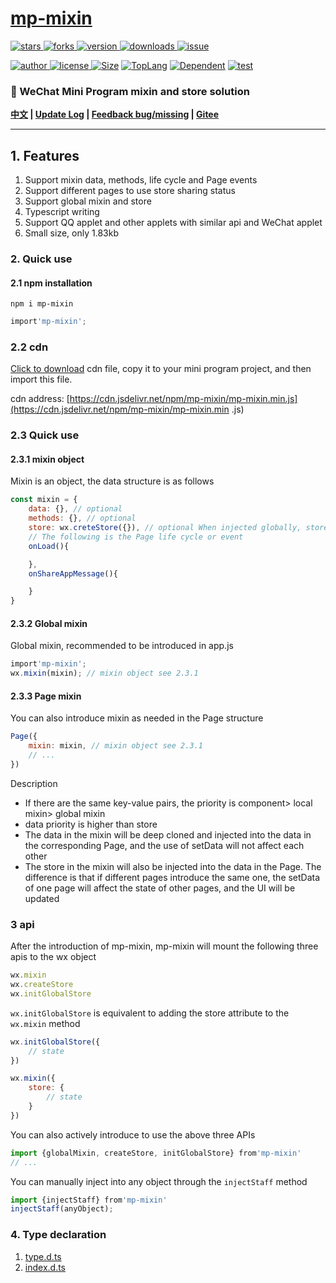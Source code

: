 # [mp-mixin](https://www.github.com/theajack/mp-mixin)

<p>
    <a href="https://www.github.com/theajack/mp-mixin/stargazers" target="_black">
        <img src="https://img.shields.io/github/stars/theajack/mp-mixin?logo=github" alt="stars" />
    </a>
    <a href="https://www.github.com/theajack/mp-mixin/network/members" target="_black">
        <img src="https://img.shields.io/github/forks/theajack/mp-mixin?logo=github" alt="forks" />
    </a>
    <a href="https://www.npmjs.com/package/mp-mixin" target="_black">
        <img src="https://img.shields.io/npm/v/mp-mixin?logo=npm" alt="version" />
    </a>
    <a href="https://www.npmjs.com/package/mp-mixin" target="_black">
        <img src="https://img.shields.io/npm/dm/mp-mixin?color=%23ffca28&logo=npm" alt="downloads" />
    </a>
    <a href="https://github.com/theajack/mp-mixin/issues"><img src="https://img.shields.io/github/issues-closed/theajack/mp-mixin.svg" alt="issue"></a>
</p>
<p>
    <a href="https://github.com/theajack" target="_black">
        <img src="https://img.shields.io/badge/Author-%20theajack%20-7289da.svg?&logo=github" alt="author" />
    </a>
    <a href="https://www.github.com/theajack/mp-mixin/blob/master/LICENSE" target="_black">
        <img src="https://img.shields.io/github/license/theajack/mp-mixin?color=%232DCE89&logo=github" alt="license" />
    </a>
    <a href="https://cdn.jsdelivr.net/npm/mp-mixin/mp-mixin.min.js"><img src="https://img.shields.io/bundlephobia/minzip/mp-mixin.svg" alt="Size"></a>
    <a href="https://github.com/theajack/mp-mixin/search?l=javascript"><img src="https://img.shields.io/github/languages/top/theajack/mp-mixin.svg" alt="TopLang"></a>
    <a href="https://www.github.com/theajack/mp-mixin"><img src="https://img.shields.io/librariesio/dependent-repos/npm/mp-mixin.svg" alt="Dependent"></a>
    <a href="https://github.com/theajack/mp-mixin/blob/master/test/test-report.txt"><img src="https://img.shields.io/badge/test-passed-44BB44" alt="test"></a>
</p>

<h3>🚀 WeChat Mini Program mixin and store solution</h3>

**[中文](https://github.com/theajack/mp-mixin/blob/master/README.md) | [Update Log](https://github.com/theajack/mp-mixin/blob/master/helper/version.md) | [Feedback bug/missing](https://github.com/theajack/mp-mixin/issues/new) | [Gitee](https://gitee.com/theajack/mp-mixin)**

---

## 1. Features

1. Support mixin data, methods, life cycle and Page events
2. Support different pages to use store sharing status
3. Support global mixin and store
4. Typescript writing
5. Support QQ applet and other applets with similar api and WeChat applet
6. Small size, only 1.83kb

### 2. Quick use

#### 2.1 npm installation

```
npm i mp-mixin
```

```js
import'mp-mixin';
```

### 2.2 cdn

[Click to download](https://cdn.jsdelivr.net/npm/mp-mixin/mp-mixin.min.js) cdn file, copy it to your mini program project, and then import this file.

cdn address: [https://cdn.jsdelivr.net/npm/mp-mixin/mp-mixin.min.js](https://cdn.jsdelivr.net/npm/mp-mixin/mp-mixin.min .js)

### 2.3 Quick use

#### 2.3.1 mixin object

Mixin is an object, the data structure is as follows

```js
const mixin = {
    data: {}, // optional
    methods: {}, // optional
    store: wx.creteStore({}), // optional When injected globally, store can be a json, otherwise it must be a store object
    // The following is the Page life cycle or event
    onLoad(){

    },
    onShareAppMessage(){

    }
}
```

#### 2.3.2 Global mixin

Global mixin, recommended to be introduced in app.js

```js
import'mp-mixin';
wx.mixin(mixin); // mixin object see 2.3.1
```

#### 2.3.3 Page mixin
 
You can also introduce mixin as needed in the Page structure

```js
Page({
    mixin: mixin, // mixin object see 2.3.1
    // ...
})
```

Description

* If there are the same key-value pairs, the priority is component> local mixin> global mixin
* data priority is higher than store
* The data in the mixin will be deep cloned and injected into the data in the corresponding Page, and the use of setData will not affect each other
* The store in the mixin will also be injected into the data in the Page. The difference is that if different pages introduce the same one, the setData of one page will affect the state of other pages, and the UI will be updated

### 3 api

After the introduction of mp-mixin, mp-mixin will mount the following three apis to the wx object

```js
wx.mixin
wx.createStore
wx.initGlobalStore
```

`wx.initGlobalStore` is equivalent to adding the store attribute to the `wx.mixin` method

```js
wx.initGlobalStore({
    // state
})

wx.mixin({
    store: {
        // state
    }
})
```

You can also actively introduce to use the above three APIs

```js
import {globalMixin, createStore, initGlobalStore} from'mp-mixin'
// ...
```


You can manually inject into any object through the `injectStaff` method

```js
import {injectStaff} from'mp-mixin'
injectStaff(anyObject);
```

### 4. Type declaration

1. [type.d.ts](https://github.com/theajack/mp-mixin/blob/master/src/type.d.ts)
2. [index.d.ts](https://github.com/theajack/mp-mixin/blob/master/src/mp-mixin.min.d.ts)

